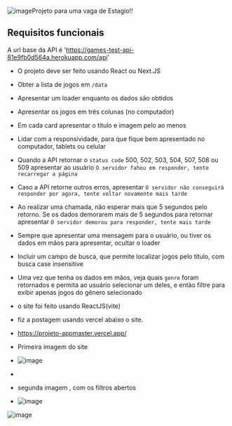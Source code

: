![image](https://github.com/juliout/projeto-appmaster/assets/81329552/7e11b0a7-0a42-493d-96ee-f6b6b9e8f7de)Projeto para uma vaga de Estagio!! 

## Requisitos funcionais

A url base da API é 'https://games-test-api-81e9fb0d564a.herokuapp.com/api'

- O projeto deve ser feito usando React ou Next.JS
- Obter a lista de jogos em `/data`
- Apresentar um loader enquanto os dados são obtidos
- Apresentar os jogos em três colunas (no computador)
- Em cada card apresentar o título e imagem pelo ao menos
- Lidar com a responsividade, para que fique bem apresentado no computador, tablets ou celular
- Quando a API retornar o `status code` 500, 502, 503, 504, 507, 508 ou 509 apresentar ao usuário `O servidor fahou em responder, tente recarregar a página`
- Caso a API retorne outros erros, apresentar `O servidor não conseguirá responder por agora, tente voltar novamente mais tarde`
- Ao realizar uma chamada, não esperar mais que 5 segundos pelo retorno. Se os dados demorarem mais de 5 segundos para retornar apresentar `O servidor demorou para responder, tente mais tarde`
- Sempre que apresentar uma mensagem para o usuário, ou tiver os dados em mãos para apresentar, ocultar o loader
- Incluir um campo de busca, que permite localizar jogos pelo título, com busca case insensitive
- Uma vez que tenha os dados em mãos, veja quais `genre` foram retornados e permita ao usuário selecionar um deles, e então filtre para exibir apenas jogos do gênero selecionado

- o site foi feito usando ReactJS(vite)
- fiz a postagem usando vercel abaixo o site.
- https://projeto-appmaster.vercel.app/

- Primeira imagem do site 
- ![image](https://github.com/juliout/projeto-appmaster/assets/81329552/deede8aa-12e5-4e03-aeca-15e52b2be94b)
- 
- segunda imagem , com os filtros abertos
- ![image](https://github.com/juliout/projeto-appmaster/assets/81329552/e3b4dbd4-aa02-4cb6-a532-c827276144a0)


![image](https://github.com/juliout/projeto-appmaster/assets/81329552/ac9dfc3c-6b37-493a-ab26-d6a04759e5f0)

